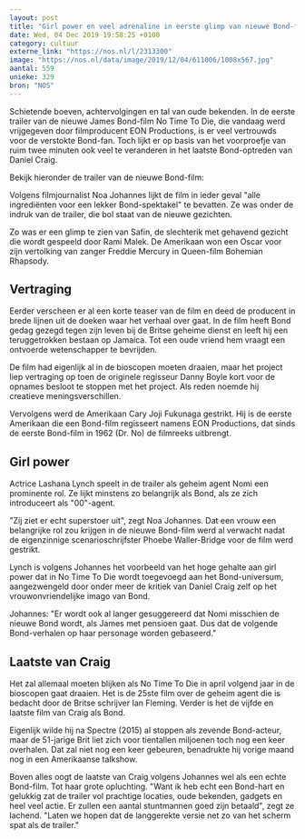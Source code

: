 ```yaml
---
layout: post
title: "Girl power en veel adrenaline in eerste glimp van nieuwe Bond-film"
date: Wed, 04 Dec 2019 19:58:25 +0100
category: cultuur
externe_link: "https://nos.nl/l/2313300"
image: "https://nos.nl/data/image/2019/12/04/611006/1008x567.jpg"
aantal: 559
unieke: 329
bron: "NOS"
---
```


<p>Schietende boeven, achtervolgingen en tal van oude bekenden. In de eerste trailer van de nieuwe James Bond-film No Time To Die, die vandaag werd vrijgegeven door filmproducent EON Productions, is er veel vertrouwds voor de verstokte Bond-fan. Toch lijkt er op basis van het voorproefje van ruim twee minuten ook veel te veranderen in het laatste Bond-optreden van Daniel Craig.</p>
<p>Bekijk hieronder de trailer van de nieuwe Bond-film:</p>
<p>Volgens filmjournalist Noa Johannes lijkt de film in ieder geval "alle ingrediënten voor een lekker Bond-spektakel" te bevatten. Ze was onder de indruk van de trailer, die bol staat van de nieuwe gezichten.</p>
<p>Zo was er een glimp te zien van Safin, de slechterik met gehavend gezicht die wordt gespeeld door Rami Malek. De Amerikaan won een Oscar voor zijn vertolking van zanger Freddie Mercury in Queen-film Bohemian Rhapsody.</p>
<h2>Vertraging</h2>
<p>Eerder verscheen er al een korte teaser van de film en deed de producent in brede lijnen uit de doeken waar het verhaal over gaat. In de film heeft Bond gedag gezegd tegen zijn leven bij de Britse geheime dienst en leeft hij een teruggetrokken bestaan op Jamaica. Tot een oude vriend hem vraagt een ontvoerde wetenschapper te bevrijden.</p>
<p>De film had eigenlijk al in de bioscopen moeten draaien, maar het project liep vertraging op toen de originele regisseur Danny Boyle kort voor de opnames besloot te stoppen met het project. Als reden noemde hij creatieve meningsverschillen.</p>
<p>Vervolgens werd de Amerikaan Cary Joji Fukunaga gestrikt. Hij is de eerste Amerikaan die een Bond-film regisseert namens EON Productions, dat sinds de eerste Bond-film in 1962 (Dr. No) de filmreeks uitbrengt.</p>
<h2>Girl power</h2>
<p>Actrice Lashana Lynch speelt in de trailer als geheim agent Nomi een prominente rol. Ze lijkt minstens zo belangrijk als Bond, als ze zich introduceert als "00"-agent.</p>
<p>"Zij ziet er echt superstoer uit", zegt Noa Johannes. Dat een vrouw een belangrijke rol zou krijgen in de nieuwe Bond-film werd al verwacht nadat de eigenzinnige scenarioschrijfster Phoebe Waller-Bridge voor de film werd gestrikt.</p>
<p>Lynch is volgens Johannes het voorbeeld van het hoge gehalte aan girl power dat in No Time To Die wordt toegevoegd aan het Bond-universum, aangezwengeld door onder meer de kritiek van Daniel Craig zelf op het vrouwonvriendelijke imago van Bond.</p>
<p>Johannes: "Er wordt ook al langer gesuggereerd dat Nomi misschien de nieuwe Bond wordt, als James met pensioen gaat. Dus dat de volgende Bond-verhalen op haar personage worden gebaseerd."</p>
<h2>Laatste van Craig</h2>
<p>Het zal allemaal moeten blijken als No Time To Die in april volgend jaar in de bioscopen gaat draaien. Het is de 25ste film over de geheim agent die is bedacht door de Britse schrijver Ian Fleming. Verder is het de vijfde en laatste film van Craig als Bond.</p>
<p>Eigenlijk wilde hij na Spectre (2015) al stoppen als zevende Bond-acteur, maar de 51-jarige Brit liet zich voor tientallen miljoenen toch nog een keer overhalen. Dat zal niet nog een keer gebeuren, benadrukte hij vorige maand nog in een Amerikaanse talkshow.</p>
<p>Boven alles oogt de laatste van Craig volgens Johannes wel als een echte Bond-film. Tot haar grote opluchting. "Want ik heb echt een Bond-hart en gelukkig zat de trailer vol prachtige locaties, oude bekenden, gadgets en heel veel actie. Er zullen een aantal stuntmannen goed zijn betaald", zegt ze lachend. "Laten we hopen dat de langgerekte versie net zo van het scherm spat als de trailer."</p>
